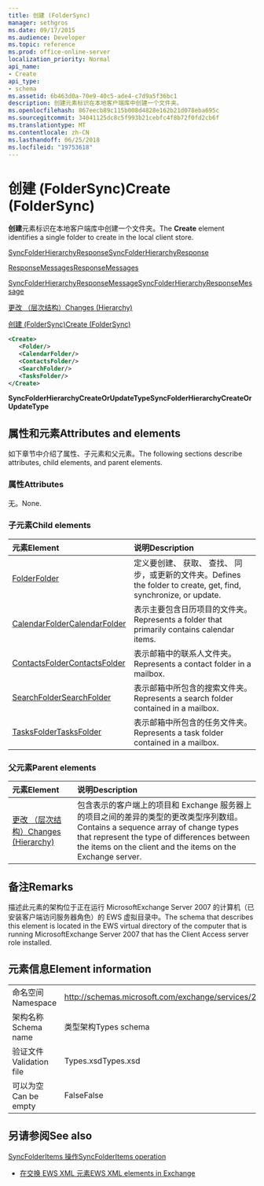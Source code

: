 ```yaml
---
title: 创建 (FolderSync)
manager: sethgros
ms.date: 09/17/2015
ms.audience: Developer
ms.topic: reference
ms.prod: office-online-server
localization_priority: Normal
api_name:
- Create
api_type:
- schema
ms.assetid: 6b463d0a-70e9-40c5-ade4-c7d9a5f36bc1
description: 创建元素标识在本地客户端库中创建一个文件夹。
ms.openlocfilehash: 867eecb89c115b008d4828e162b21d078eba695c
ms.sourcegitcommit: 34041125dc8c5f993b21cebfc4f8b72f0fd2cb6f
ms.translationtype: MT
ms.contentlocale: zh-CN
ms.lasthandoff: 06/25/2018
ms.locfileid: "19753618"
---
```

# <a name="create-foldersync"></a><span data-ttu-id="b7921-103">创建 (FolderSync)</span><span class="sxs-lookup"><span data-stu-id="b7921-103">Create (FolderSync)</span></span>

<span data-ttu-id="b7921-104">**创建**元素标识在本地客户端库中创建一个文件夹。</span><span class="sxs-lookup"><span data-stu-id="b7921-104">The **Create** element identifies a single folder to create in the local client store.</span></span> 
  
[<span data-ttu-id="b7921-105">SyncFolderHierarchyResponse</span><span class="sxs-lookup"><span data-stu-id="b7921-105">SyncFolderHierarchyResponse</span></span>](syncfolderhierarchyresponse.md)
  
[<span data-ttu-id="b7921-106">ResponseMessages</span><span class="sxs-lookup"><span data-stu-id="b7921-106">ResponseMessages</span></span>](responsemessages.md)
  
[<span data-ttu-id="b7921-107">SyncFolderHierarchyResponseMessage</span><span class="sxs-lookup"><span data-stu-id="b7921-107">SyncFolderHierarchyResponseMessage</span></span>](syncfolderhierarchyresponsemessage.md)
  
[<span data-ttu-id="b7921-108">更改 （层次结构）</span><span class="sxs-lookup"><span data-stu-id="b7921-108">Changes (Hierarchy)</span></span>](changes-hierarchy.md)
  
[<span data-ttu-id="b7921-109">创建 (FolderSync)</span><span class="sxs-lookup"><span data-stu-id="b7921-109">Create (FolderSync)</span></span>](create-foldersync.md)
  
```xml
<Create>
   <Folder/>
   <CalendarFolder/>
   <ContactsFolder/>
   <SearchFolder/>
   <TasksFolder/>
</Create>
```

 <span data-ttu-id="b7921-110">**SyncFolderHierarchyCreateOrUpdateType**</span><span class="sxs-lookup"><span data-stu-id="b7921-110">**SyncFolderHierarchyCreateOrUpdateType**</span></span>
## <a name="attributes-and-elements"></a><span data-ttu-id="b7921-111">属性和元素</span><span class="sxs-lookup"><span data-stu-id="b7921-111">Attributes and elements</span></span>

<span data-ttu-id="b7921-112">如下章节中介绍了属性、子元素和父元素。</span><span class="sxs-lookup"><span data-stu-id="b7921-112">The following sections describe attributes, child elements, and parent elements.</span></span>
  
### <a name="attributes"></a><span data-ttu-id="b7921-113">属性</span><span class="sxs-lookup"><span data-stu-id="b7921-113">Attributes</span></span>

<span data-ttu-id="b7921-114">无。</span><span class="sxs-lookup"><span data-stu-id="b7921-114">None.</span></span>
  
### <a name="child-elements"></a><span data-ttu-id="b7921-115">子元素</span><span class="sxs-lookup"><span data-stu-id="b7921-115">Child elements</span></span>

|<span data-ttu-id="b7921-116">**元素**</span><span class="sxs-lookup"><span data-stu-id="b7921-116">**Element**</span></span>|<span data-ttu-id="b7921-117">**说明**</span><span class="sxs-lookup"><span data-stu-id="b7921-117">**Description**</span></span>|
|:-----|:-----|
|[<span data-ttu-id="b7921-118">Folder</span><span class="sxs-lookup"><span data-stu-id="b7921-118">Folder</span></span>](folder.md) <br/> |<span data-ttu-id="b7921-119">定义要创建、 获取、 查找、 同步，或更新的文件夹。</span><span class="sxs-lookup"><span data-stu-id="b7921-119">Defines the folder to create, get, find, synchronize, or update.</span></span>  <br/> |
|[<span data-ttu-id="b7921-120">CalendarFolder</span><span class="sxs-lookup"><span data-stu-id="b7921-120">CalendarFolder</span></span>](calendarfolder.md) <br/> |<span data-ttu-id="b7921-121">表示主要包含日历项目的文件夹。</span><span class="sxs-lookup"><span data-stu-id="b7921-121">Represents a folder that primarily contains calendar items.</span></span>  <br/> |
|[<span data-ttu-id="b7921-122">ContactsFolder</span><span class="sxs-lookup"><span data-stu-id="b7921-122">ContactsFolder</span></span>](contactsfolder.md) <br/> |<span data-ttu-id="b7921-123">表示邮箱中的联系人文件夹。</span><span class="sxs-lookup"><span data-stu-id="b7921-123">Represents a contact folder in a mailbox.</span></span>  <br/> |
|[<span data-ttu-id="b7921-124">SearchFolder</span><span class="sxs-lookup"><span data-stu-id="b7921-124">SearchFolder</span></span>](searchfolder.md) <br/> |<span data-ttu-id="b7921-125">表示邮箱中所包含的搜索文件夹。</span><span class="sxs-lookup"><span data-stu-id="b7921-125">Represents a search folder contained in a mailbox.</span></span>  <br/> |
|[<span data-ttu-id="b7921-126">TasksFolder</span><span class="sxs-lookup"><span data-stu-id="b7921-126">TasksFolder</span></span>](tasksfolder.md) <br/> |<span data-ttu-id="b7921-127">表示邮箱中所包含的任务文件夹。</span><span class="sxs-lookup"><span data-stu-id="b7921-127">Represents a task folder contained in a mailbox.</span></span>  <br/> |
   
### <a name="parent-elements"></a><span data-ttu-id="b7921-128">父元素</span><span class="sxs-lookup"><span data-stu-id="b7921-128">Parent elements</span></span>

|<span data-ttu-id="b7921-129">**元素**</span><span class="sxs-lookup"><span data-stu-id="b7921-129">**Element**</span></span>|<span data-ttu-id="b7921-130">**说明**</span><span class="sxs-lookup"><span data-stu-id="b7921-130">**Description**</span></span>|
|:-----|:-----|
|[<span data-ttu-id="b7921-131">更改 （层次结构）</span><span class="sxs-lookup"><span data-stu-id="b7921-131">Changes (Hierarchy)</span></span>](changes-hierarchy.md) <br/> |<span data-ttu-id="b7921-132">包含表示的客户端上的项目和 Exchange 服务器上的项目之间的差异的类型的更改类型序列数组。</span><span class="sxs-lookup"><span data-stu-id="b7921-132">Contains a sequence array of change types that represent the type of differences between the items on the client and the items on the Exchange server.</span></span>  <br/> |
   
## <a name="remarks"></a><span data-ttu-id="b7921-133">备注</span><span class="sxs-lookup"><span data-stu-id="b7921-133">Remarks</span></span>

<span data-ttu-id="b7921-134">描述此元素的架构位于正在运行 MicrosoftExchange Server 2007 的计算机（已安装客户端访问服务器角色）的 EWS 虚拟目录中。</span><span class="sxs-lookup"><span data-stu-id="b7921-134">The schema that describes this element is located in the EWS virtual directory of the computer that is running MicrosoftExchange Server 2007 that has the Client Access server role installed.</span></span>
  
## <a name="element-information"></a><span data-ttu-id="b7921-135">元素信息</span><span class="sxs-lookup"><span data-stu-id="b7921-135">Element information</span></span>

|||
|:-----|:-----|
|<span data-ttu-id="b7921-136">命名空间</span><span class="sxs-lookup"><span data-stu-id="b7921-136">Namespace</span></span>  <br/> |http://schemas.microsoft.com/exchange/services/2006/types  <br/> |
|<span data-ttu-id="b7921-137">架构名称</span><span class="sxs-lookup"><span data-stu-id="b7921-137">Schema name</span></span>  <br/> |<span data-ttu-id="b7921-138">类型架构</span><span class="sxs-lookup"><span data-stu-id="b7921-138">Types schema</span></span>  <br/> |
|<span data-ttu-id="b7921-139">验证文件</span><span class="sxs-lookup"><span data-stu-id="b7921-139">Validation file</span></span>  <br/> |<span data-ttu-id="b7921-140">Types.xsd</span><span class="sxs-lookup"><span data-stu-id="b7921-140">Types.xsd</span></span>  <br/> |
|<span data-ttu-id="b7921-141">可以为空</span><span class="sxs-lookup"><span data-stu-id="b7921-141">Can be empty</span></span>  <br/> |<span data-ttu-id="b7921-142">False</span><span class="sxs-lookup"><span data-stu-id="b7921-142">False</span></span>  <br/> |
   
## <a name="see-also"></a><span data-ttu-id="b7921-143">另请参阅</span><span class="sxs-lookup"><span data-stu-id="b7921-143">See also</span></span>



[<span data-ttu-id="b7921-144">SyncFolderItems 操作</span><span class="sxs-lookup"><span data-stu-id="b7921-144">SyncFolderItems operation</span></span>](syncfolderitems-operation.md)


- [<span data-ttu-id="b7921-145">在交换 EWS XML 元素</span><span class="sxs-lookup"><span data-stu-id="b7921-145">EWS XML elements in Exchange</span></span>](ews-xml-elements-in-exchange.md)

